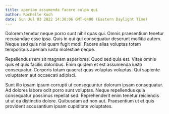 ```yaml
---
title: aperiam assumenda facere culpa qui
author: Rochelle Koch
date: Sun Jul 03 2022 14:30:06 GMT-0400 (Eastern Daylight Time)
---
```

Dolorem tenetur neque porro sunt nihil quas qui. Omnis praesentium tenetur recusandae esse ipsa. Quis in qui qui consequatur deserunt mollitia autem. Neque sed quis nisi quam fugit modi. Facere alias voluptas totam temporibus aperiam iusto molestiae neque.

 Repellendus rem sit magnam asperiores. Quod sed quia est. Vitae omnis quis et quis facilis doloribus. Enim quidem et est assumenda iusto consequatur. Corporis totam quaerat quas voluptas voluptas. Qui sapiente voluptatem aut occaecati adipisci.

 Sunt illo ipsam ipsum corrupti ut consequuntur dolorum ipsam consequatur. Ad dolores labore odit porro sunt voluptas. Neque repellendus quia consequatur possimus repellat sed. Reprehenderit enim tenetur reiciendis ut ut ea distinctio dolore. Quibusdam ad non aut. Praesentium ut et quis provident accusantium ipsam cupiditate voluptates.